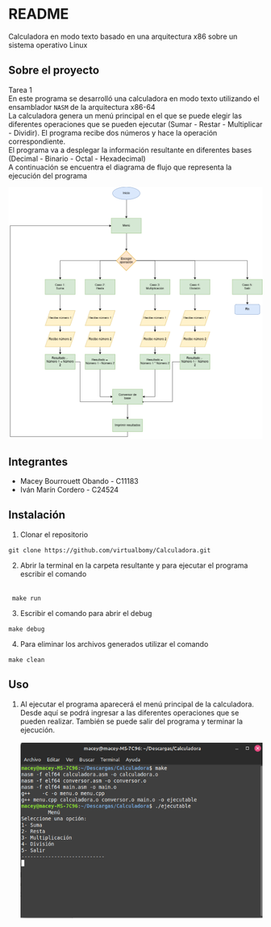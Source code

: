 # README
Calculadora en modo texto basado en una arquitectura x86 sobre un sistema operativo Linux 

## Sobre el proyecto
Tarea 1 <br />
En este programa se desarrolló una calculadora en modo texto utilizando el ensamblador `NASM` de la arquitectura x86-64 <br />
La calculadora genera un menú principal en el que se puede elegir las diferentes operaciones que se pueden ejecutar (Sumar - Restar - Multiplicar - Dividir). El programa recibe dos números y hace la operación correspondiente.
<br />
El programa va a desplegar la información resultante en diferentes bases (Decimal - Binario - Octal - Hexadecimal)
<br />
A continuación se encuentra el diagrama de flujo que representa la ejecución del programa
<br />

![image info](./img/Diagrama-de-flujo-Calculadora.png)

## Integrantes
- Macey Bourrouett Obando - C11183 <br /> 
- Iván Marín Cordero - C24524


## Instalación
1. Clonar el repositorio
```
git clone https://github.com/virtualbomy/Calculadora.git
```  

2. Abrir la terminal en la carpeta resultante y para ejecutar el programa escribir el comando
<br/><br/>
```
 make run
```
3. Escribir el comando para abrir el debug
```
make debug
```
4. Para eliminar los archivos generados utilizar el comando 
```
make clean
```

## Uso
1. Al ejecutar el programa aparecerá el menú principal de la calculadora. Desde aquí se podrá ingresar a las diferentes operaciones que se pueden realizar. También se puede salir del programa y terminar la ejecución.
<br/><br/> 
![image info](./img/uso1.png)


